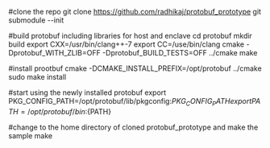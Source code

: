 #clone the repo
git clone https://github.com/radhikaj/protobuf_prototype
git submodule --init

#build protobuf including libraries for host and enclave
cd protobuf
mkdir build
export CXX=/usr/bin/clang++-7
export CC=/use/bin/clang
cmake -Dprotobuf_WITH_ZLIB=OFF -Dprotobuf_BUILD_TESTS=OFF  ../cmake
make

#install prootbuf
cmake -DCMAKE_INSTALL_PREFIX=/opt/protobuf ../cmake
sudo make install

#start using the newly installed protobuf
export PKG_CONFIG_PATH=/opt/protobuf/lib/pkgconfig:${PKG_CONFIG_PATH}
export PATH=/opt/protobuf/bin:${PATH}

#change to the home directory of cloned protobuf_prototype and make the sample
make


